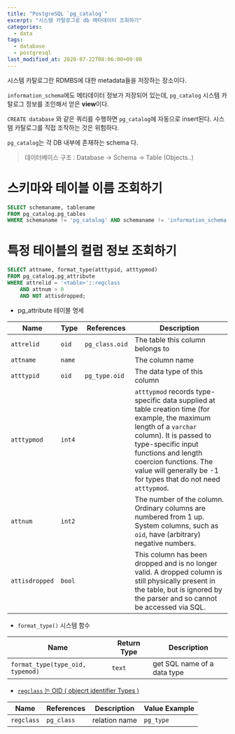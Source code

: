 ```yaml
---
title: "PostgreSQL `pg_catalog`"
excerpt: "시스템 카탈로그로 db 메타데이터 조회하기"
categories:
  - data
tags:
  - database
  - postgresql
last_modified_at: 2020-07-22T08:06:00+09:00
---
```


시스템 카탈로그란 RDMBS에 대한 metadata들을 저장하는 장소이다. 

 `information_schema`에도 메타데이터 정보가 저장되어 있는데, `pg_catalog` 시스템 카탈로그 정보를 조인해서 얻은 **view**이다.

`CREATE database` 와 같은 쿼리를 수행하면 `pg_catalog`에 자동으로 insert된다. 시스템 카탈로그를 직접 조작하는 것은 위험하다.

`pg_catalog`는 각 DB 내부에 존재하는 schema 다.

> 데이터베이스 구조 : Database -> Schema -> Table (Objects..)

# 스키마와 테이블 이름 조회하기

```sql
SELECT schemaname, tablename 
FROM pg_catalog.pg_tables 
WHERE schemaname != 'pg_catalog' AND schemaname != 'information_schema';
```

# 특정 테이블의 컬럼 정보 조회하기

```sql
SELECT attname, format_type(atttypid, atttypmod)
FROM pg_catalog.pg_attribute
WHERE attrelid = '<table>'::regclass
	AND attnum > 0
	AND NOT attisdropped;
```

- pg_attribute 테이블 명세

| Name           | Type   | References     | Description                                                  |
| -------------- | ------ | -------------- | ------------------------------------------------------------ |
| `attrelid`     | `oid`  | `pg_class.oid` | The table this column belongs to                             |
| `attname`      | `name` |                | The column name                                              |
| `atttypid`     | `oid`  | `pg_type.oid`  | The data type of this column                                 |
| `atttypmod`    | `int4` |                | `atttypmod` records type-specific data supplied at table creation time (for example, the maximum length of a `varchar` column). It is passed to type-specific input functions and length coercion functions. The value will generally be -1 for types that do not need `atttypmod`. |
| `attnum`       | `int2` |                | The number of the column. Ordinary columns are numbered from 1 up. System columns, such as `oid`, have (arbitrary) negative numbers. |
| `attisdropped` | `bool` |                | This column has been dropped and is no longer valid. A dropped column is still physically present in the table, but is ignored by the parser and so cannot be accessed via SQL. |

- `format_type()` 시스템 함수

| Name                                     | Return Type | Description                 |
| ---------------------------------------- | ----------- | --------------------------- |
| `format_type(type_oid, typemod)` | `text`      | get SQL name of a data type |

- [`regclass` 는 OID ( objecrt identifier Types )](https://www.postgresql.org/docs/11/datatype-oid.html)

| Name       | References | Description   | Value Example |
| ---------- | ---------- | ------------- | ------------- |
| `regclass` | `pg_class` | relation name | `pg_type`     |

